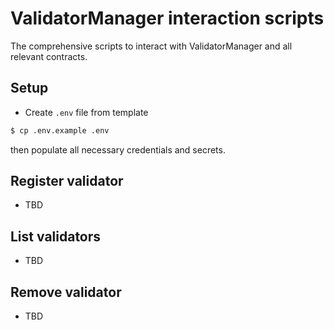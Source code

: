 # ValidatorManager interaction scripts
The comprehensive scripts to interact with ValidatorManager and all relevant contracts.

## Setup

- Create `.env` file from template

```sh
$ cp .env.example .env
```

then populate all necessary credentials and secrets.

## Register validator

- TBD

## List validators

- TBD

## Remove validator

- TBD